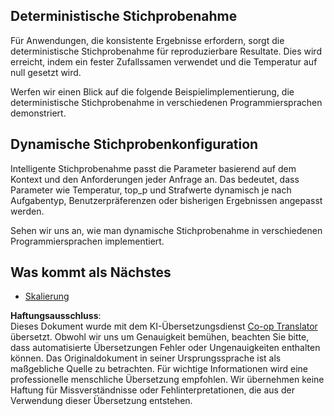 <!--
CO_OP_TRANSLATOR_METADATA:
{
  "original_hash": "b0de03f7a3ff0204d8356bc61325c459",
  "translation_date": "2025-06-02T19:59:42+00:00",
  "source_file": "05-AdvancedTopics/mcp-sampling/README.md",
  "language_code": "de"
}
-->
## Deterministische Stichprobenahme

Für Anwendungen, die konsistente Ergebnisse erfordern, sorgt die deterministische Stichprobenahme für reproduzierbare Resultate. Dies wird erreicht, indem ein fester Zufallssamen verwendet und die Temperatur auf null gesetzt wird.

Werfen wir einen Blick auf die folgende Beispielimplementierung, die deterministische Stichprobenahme in verschiedenen Programmiersprachen demonstriert.

## Dynamische Stichprobenkonfiguration

Intelligente Stichprobenahme passt die Parameter basierend auf dem Kontext und den Anforderungen jeder Anfrage an. Das bedeutet, dass Parameter wie Temperatur, top_p und Strafwerte dynamisch je nach Aufgabentyp, Benutzerpräferenzen oder bisherigen Ergebnissen angepasst werden.

Sehen wir uns an, wie man dynamische Stichprobenahme in verschiedenen Programmiersprachen implementiert.

## Was kommt als Nächstes

- [Skalierung](../mcp-scaling/README.md)

**Haftungsausschluss**:  
Dieses Dokument wurde mit dem KI-Übersetzungsdienst [Co-op Translator](https://github.com/Azure/co-op-translator) übersetzt. Obwohl wir uns um Genauigkeit bemühen, beachten Sie bitte, dass automatisierte Übersetzungen Fehler oder Ungenauigkeiten enthalten können. Das Originaldokument in seiner Ursprungssprache ist als maßgebliche Quelle zu betrachten. Für wichtige Informationen wird eine professionelle menschliche Übersetzung empfohlen. Wir übernehmen keine Haftung für Missverständnisse oder Fehlinterpretationen, die aus der Verwendung dieser Übersetzung entstehen.